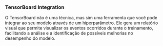 ### TensorBoard Integration

O TensorBoard não é uma técnica, mas sim uma ferramenta que você pode integrar ao seu modelo através de um hiperparâmetro. Ele gera um relatório visual que permite visualizar os eventos ocorridos durante o treinamento, facilitando a análise e a identificação de possíveis melhorias no desempenho do modelo.